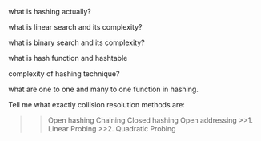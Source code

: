 what is hashing actually?

what is linear search and its complexity?

what is binary search and its complexity?

what is hash function and hashtable

complexity of hashing technique?

what are one to one and many to one function in hashing.

Tell me what exactly collision resolution methods are:
>>Open hashing
  >>Chaining
>>Closed hashing
  >>Open addressing
    >>1. Linear Probing
    >>2. Quadratic Probing